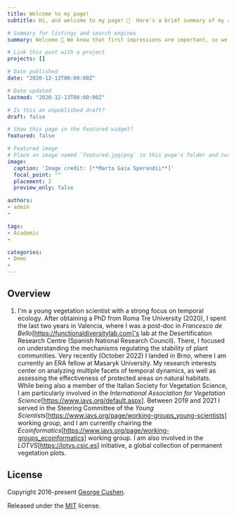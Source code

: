 ```yaml
---
title: Welcome to my page!
subtitle: Hi, and welcome to my page! 🪷  Here's a brief summary of my research interests and activity

# Summary for listings and search engines
summary: Welcome 👋 We know that first impressions are important, so we've populated your new site with some initial content to help you get familiar with everything in no time.

# Link this post with a project
projects: []

# Date published
date: "2020-12-13T00:00:00Z"

# Date updated
lastmod: "2020-12-13T00:00:00Z"

# Is this an unpublished draft?
draft: false

# Show this page in the Featured widget?
featured: false

# Featured image
# Place an image named `featured.jpg/png` in this page's folder and customize its options here.
image:
  caption: 'Image credit: [**Marta Gaia Sperandii**]'
  focal_point: ""
  placement: 2
  preview_only: false

authors:
- admin
-

tags:
- Academic
-

categories:
- Demo
-
---
```


## Overview

1. I'm a young vegetation scientist with a strong focus on temporal ecology. After obtaining a PhD from Roma Tre University (2020), I spent the last two years in Valencia, where I was a post-doc in *Francesco de Bello*[https://functionaldiversitylab.com]'s lab at the Desertification Research Centre (Spanish National Research Council). There, I focused on understanding the mechanisms regulating the stability of plant communities. Very recently (October 2022) I landed in Brno, where I am currently an ERA fellow at Masaryk University. My research interests center on analyzing multiple facets of temporal dynamics, as well as assessing the effectiveness of protected areas on natural habitats. While being also a member of the Italian Society for Vegetation Science, I am particularly involved in the *International Association for Vegetation Science*[https://www.iavs.org/default.aspx]. Between 2019 and 2021 I served in the Steering Committee of the *Young Scientists*[https://www.iavs.org/page/working-groups_young-scientists] working group, and I am currently chairing the *Ecoinformatics*[https://www.iavs.org/page/working-groups_ecoinformatics] working group. I am also involved in the *LOTVS*[https://lotvs.csic.es] initiative, a global collection of permanent vegetation plots. 



## License

Copyright 2016-present [George Cushen](https://georgecushen.com).

Released under the [MIT](https://github.com/wowchemy/wowchemy-hugo-themes/blob/master/LICENSE.md) license.
